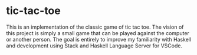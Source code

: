 # tic-tac-toe
This is an implementation of the classic game of tic tac toe. The vision of this project is simply a small game that can be played against the computer or another person. The goal is entirely to improve my familiarity with Haskell and development using Stack and Haskell Language Server for VSCode.
